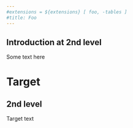 ```yaml
---
#extensions = ${extensions} [ foo, -tables ]
#title: Foo
---
```

## Introduction at 2nd level

Some text here

# Target

## 2nd level

Target text
